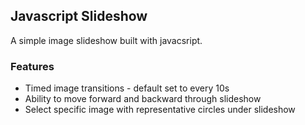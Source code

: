 ## Javascript Slideshow

A simple image slideshow built with javacsript.

### Features
- Timed image transitions - default set to every 10s
- Ability to move forward and backward through slideshow
- Select specific image with representative circles under slideshow